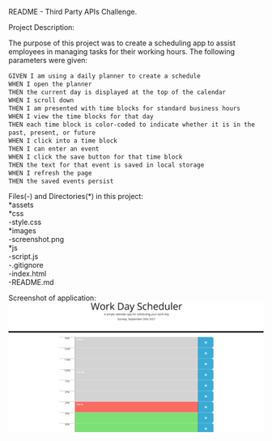 README - Third Party APIs Challenge.

Project Description:

The purpose of this project was to create a scheduling app to assist employees in managing tasks for their working hours.
The following parameters were given:

    GIVEN I am using a daily planner to create a schedule
    WHEN I open the planner
    THEN the current day is displayed at the top of the calendar
    WHEN I scroll down
    THEN I am presented with time blocks for standard business hours
    WHEN I view the time blocks for that day
    THEN each time block is color-coded to indicate whether it is in the past, present, or future
    WHEN I click into a time block
    THEN I can enter an event
    WHEN I click the save button for that time block
    THEN the text for that event is saved in local storage
    WHEN I refresh the page
    THEN the saved events persist

Files(-) and Directories(*) in this project:\
*assets\
    *css\
        -style.css\
    *images\
        -screenshot.png\
    *js\
        -script.js\
-.gitignore\
-index.html\
-README.md

Screenshot of application:\
![alt text](assets/images/screenshot.png)